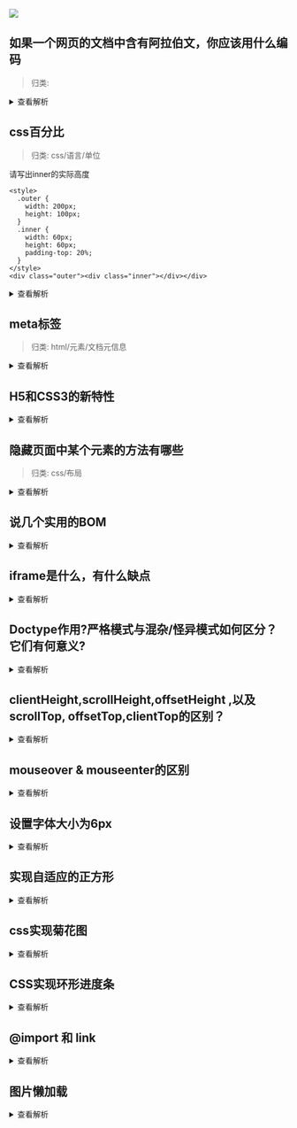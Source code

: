 ![](https://static001.geekbang.org/resource/image/41/62/4153891927afac7f4c21ccf6a141f062.png)

## 如果一个网页的文档中含有阿拉伯文，你应该用什么编码

> 归类: 

<details>
<summary>查看解析</summary>
这个题考察的是对编码的理解，虽然跟前端没什么关系，但是前端经常要用到，所以也算一个实用的小知识了

utf-8，unicode都是字符代码的三种编码形式，一个字符可以被编码成这几个格式

unicode字符集编码是国际组织制定的可以容纳世界上所有文字和符号的编码方案。unicode编码使用两个字节来表示一个字符。但是unicode只是一个符号及，它只规定了符号的二进制代码。却没有规定这个二进制代码应该如何存储

utf-8是unicode的一种实现方式，它是一种编码规则。unicode是字符集，它的作用是为每一个字符分配唯一的码位，编码规则的作用是将码位转换为字节序列的规则

* ascii码可以很好地表示英文，但是它最多只能表示2^8也就是256个数字，这对于汉字来说还远远不够
* 中国人民通过对 ASCII 编码的中文扩充改造，产生了 GB2312 编码，可以表示6000多个常用汉字。
* 汉字实在是太多了，包括繁体和各种字符，于是产生了 GBK 编码，它包括了 GB2312 中的编码，同时扩充了很多。
* 中国是个多民族国家，各个民族几乎都有自己独立的语言系统，为了表示那些字符，继续把 GBK 编码扩充为 GB18030 编码。
* 每个国家都像中国一样，把自己的语言编码，于是出现了各种各样的编码，如果你不安装相应的编码，就无法解释相应编码想表达的内容。
* 终于，有个叫 ISO 的组织看不下去了。他们一起创造了一种编码 UNICODE ，这种编码非常大，大到可以容纳世界上任何一个文字和标志。所以只要电脑上有 UNICODE 这种编码系统，无论是全球哪种文字，只需要保存文件的时候，保存成 UNICODE 编码就可以被其他电脑正常解释。unicode用两个字节来表示一个字符
* UNICODE 在网络传输中，出现了两个标准 UTF-8 和 UTF-16，分别每次传输 8个位和 16个位。
* 于是就会有人产生疑问，UTF-8 既然能保存那么多文字、符号，为什么国内还有这么多使用 GBK 等编码的人？因为 UTF-8 等编码体积比较大，占电脑空间比较多，如果面向的使用人群绝大部分都是中国人，用 GBK 等编码也可以。
</details>

## css百分比

> 归类: css/语言/单位

请写出inner的实际高度

```
<style>
  .outer {
    width: 200px;
    height: 100px;
  }
  .inner {
    width: 60px;
    height: 60px;
    padding-top: 20%;
  }
</style>
<div class="outer"><div class="inner"></div></div>
```

<details>
<summary>查看解析</summary>
看起来好像是60+100*20%=80px，但实际上，除了height以外（比如margin和padding）的垂直方向上的百分比取值都是相对于父元素内容的宽度（不包含padding），所以在这里，是60+200*20%=100px
</details>

## meta标签 

> 归类: html/元素/文档元信息

<details>
<summary>查看解析</summary>

* seo优化
* charset
* viewport移动端适配
</details>

## H5和CSS3的新特性

<details>
<summary>查看解析</summary>

HTML5的新特性有

* 语义化元素
* canvas
* 内联SVG
* drag拖拽（对被拖拽的元素设置draggable属性，然后通过event.dataTransfer来缓存数据，注意要preventDefault，然后在被拖拽的容器里设置ondragover时preventDefault，接着ondrag时将dataTransfer里的数据提取出来并且存入）
* navigator.geolocation
* WebSocket
* video & audio

CSS3的特性有

* 动画（transform，transition，animation）
* flex
* border-radius
* box-shadow
* 媒体查询（@media <mediaType> <queryRule>）
    * mediaType包含all，print(打印机),screen(屏幕),speech(屏幕阅读器)
    * queryRule包含max-width


</details>

## 隐藏页面中某个元素的方法有哪些

> 归类: css/布局

<details>
<summary>查看解析</summary>

屏幕并不是唯一的输出机制，比如一些看不见的元素可以被读屏软件阅读出来，为了消除它们之间的歧义，我们将其归为三大类

* 完全隐藏：元素从渲染树种消失，不占据空间
* 视觉上的隐藏：屏幕中不可见，占据空间
* 语义上的隐藏：读屏软件不可读，但正常占据位置

1.完全隐藏

* display:none
* html属性 hidden

2.视觉隐藏

* 利用盒模型
    * position => fixed,absolute,relative移出屏幕外
    * 负margin值
* transform值
    * transform: scale(0)
    * height: 0
    * transform: translateX(-99999px)
* 自身的大小
    * 宽高设为0
    * visibility: hidden
    * opacity: 0
* 层级覆盖
    * position:relative; z-index:-999
* clip-path建材
    * clip-path: polygon(0 0, 0 0, 0 0, 0 0)

3.语义上的隐藏
    * dom属性aria-hidden="true"

* opacity: 0
* height: 0
</details>

## 说几个实用的BOM

<details>
<summary>查看解析</summary>

BOM即浏览器对象模型

* location对象
    * url
* history对象
    * go
    * back
* navigator对象
    * UA
    * 浏览器等硬件信息

</details>

## iframe是什么，有什么缺点

<details>
<summary>查看解析</summary>

</details>

## Doctype作用?严格模式与混杂/怪异模式如何区分？它们有何意义?

<details>
<summary>查看解析</summary>
我们看一段html代码

```
<!DOCTYPE html>
<html lang="en">
    <head>
        <meta charset="UTF-8" />
        <meta name="viewport" content="width=device-width, initial-scale=1.0" />
        <script src="https://unpkg.com/vue@2.6.11/dist/vue.js"></script>
        <title>Document</title>
    </head>
    <body>
        <div id="app">
            <div>{{text}}</div>
            <input v-model="text" type="text" />
        </div>
        <script>
            let app = new Vue({
                el: "#app",
                data() {
                    return { text: 1 }
                }
            })
        </script>
    </body>
</html>

```

在很久以前，浏览器解析网页有两个标准，一个是网景公司的浏览器版本，一个是IE版本，后来W3C创立了网络标准后，虽然有统一的标准（如上所示Doctype html），但是为了保证旧网页的正确加载，还是保留了两种规范，即`标准模式`下以html和css的规范去解析网页，在`怪异模式`下以网景浏览器和IE的非标准行为去解析网页

两种模式的区别如下

* 标准模式使用的是W3C标准盒模型，怪异模式使用的是IE盒模型（width即clientWidth）
* 字体继承问题。标准模式下字体是可以继承的，但是怪异模式下，table内部的元素可能不会继承这些字体
* 内联元素尺寸。标准模式下内联元素不可以设置宽高，但是怪异模式可以
* 元素百分比高度计算，标准模式下要求父元素必须要有指定的高度，不能为auto，怪异模式下父元素可以为auto，子元素使用百分比会正确计算
* 对于溢出内容，标准模式默认为visible，怪异模式下会让父元素的大小变化以填充所有的内容
* table-cell布局里的base-line不一样

</details>

## clientHeight,scrollHeight,offsetHeight ,以及scrollTop, offsetTop,clientTop的区别？

<details>
<summary>查看解析</summary>

offsetHeight和offsetHeight指DOM元素的像素高度/宽度，包含自身`content`+`内边距`和`边框`还有`滚动条(注意这里单指滚动条本身的宽度)`，注意不包含margin`外边距`

![](https://developer.mozilla.org/@api/deki/files/186/=Dimensions-offset.png)

clientWidth即元素内部的元素，和offsetWidth相比，少了`边框`和`竖直滚筒条`,即它只包含`width`和`padding`

![](https://developer.mozilla.org/@api/deki/files/185/=Dimensions-client.png)

scrollWidth和clientWidth相比，则多了一个水平方向可以滚动的内容，除此之外它还可以包含伪元素（前两者均不行）,如果说没有伪元素且没有水平方向没有溢出的话，scrollWidth和clientWidth是相同的

![](https://developer.mozilla.org/@api/deki/files/185/=Dimensions-client.png)

scrollTop，scrollBottom，这些属性是用来获取一个元素其xx方向距离其目前视口的距离，如果没有相应方向的滚动则为0

</details>


## mouseover & mouseenter的区别

<details>
<summary>查看解析</summary>
简单来说就是mouseover属性有冒泡效果，鼠标进入其子元素或者元素自己都会触发mouseover事件，mouseenter则不会，只有鼠标进入元素自己才会触发
</details>

## 设置字体大小为6px

<details>
<summary>查看解析</summary>
chrome里面最小只能设置字体为12px（其他浏览器各不一样），如果想要实际字体为6px，可以尝试transform:scale
</details>

## 实现自适应的正方形

<details>
<summary>查看解析</summary>
乍一看很难，其实很简单，关键就在于正方形的边长设置为自适应单位，比如vw，vh，vmin，vmax，em，rem等。比如宽度设置20%。高度设置20vw即可

还有一种思路是，元素设置width 20%, height: 0, padding-bottom 为20%，这里的20%就是相对父元素的宽度，就能达到高宽一致了，如果需要在该元素内设置子元素的高度，需要通过设置子元素为absolute，脱离文档流，这样它参考的就是父元素的高度，也是实际它应该参考的高度（本元素为0）
</details>

## css实现菊花图

<details>
<summary>查看解析</summary>

</details>

## CSS实现环形进度条

<details>
<summary>查看解析</summary>

</details> 

## @import 和 link

<details>
<summary>查看解析</summary>

* @import必须写在样式表的最顶层
* @import的兼容性差
* @import的发生阶段在

</details>

## 图片懒加载

<details>
<summary>查看解析</summary>

首先要搞清楚这样几个核心概念

* document.documentElement.clientHeight。视口宽度
* document.documentElement.scrollTop。当前页面顶部距离视口的距离
* element.offsetTop。当前元素距离其offsetParent的距离，一般来说这个距离是固定的

那么只要clientHeight+scrollTop>offsetTop时，即表示该元素进入视口区域

对于图片的懒加载，步骤如下

* 首先定义元素，不设置src，可以设置其他的属性比如data-src表示其应该加载的元素
* 用一个数组存储全部需要懒加载的元素
* 监听页面的onload和onscroll，回调函数为懒加载函数
* 在懒加载函数中，每个图片判断是否为可视状态，如果可以则将其src设置为data-src，然后将其pop出数组

</details>

